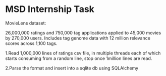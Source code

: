 # MSD Internship Task

MovieLens dataset:


26,000,000 ratings and 750,000 tag applications applied to 45,000 movies by 270,000 users. Includes tag genome data with 12 million relevance scores across 1,100 tags.

1.Read 1,000,000 lines of ratings csv file, in multiple threads each of which starts consuming from a random line, stop once 1million lines are read.

2.Parse the format and insert into a sqlite db using SQLAlchemy
